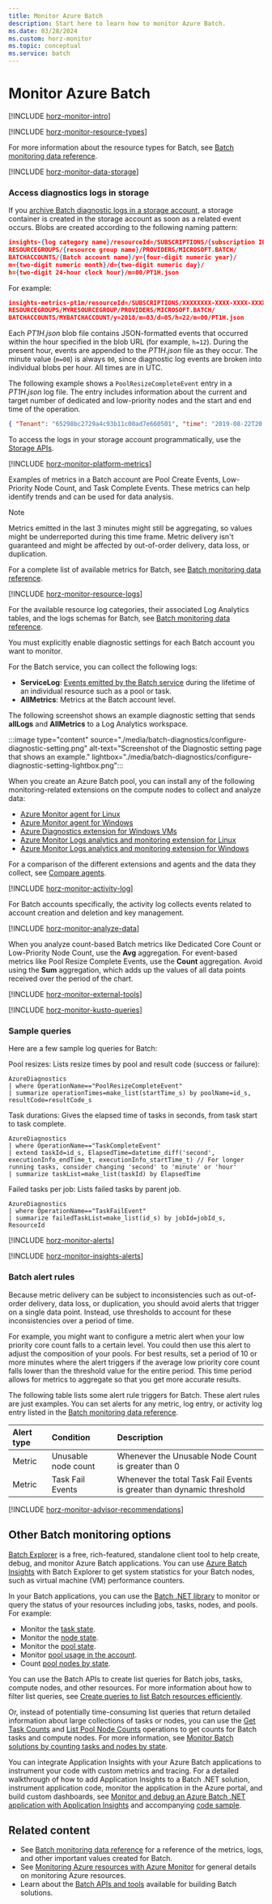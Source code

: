 ```yaml
---
title: Monitor Azure Batch
description: Start here to learn how to monitor Azure Batch.
ms.date: 03/28/2024
ms.custom: horz-monitor
ms.topic: conceptual
ms.service: batch
---
```


# Monitor Azure Batch

[!INCLUDE [horz-monitor-intro](~/reusable-content/ce-skilling/azure/includes/azure-monitor/horizontals/horz-monitor-intro.md)]

[!INCLUDE [horz-monitor-resource-types](~/reusable-content/ce-skilling/azure/includes/azure-monitor/horizontals/horz-monitor-resource-types.md)]

For more information about the resource types for Batch, see [Batch monitoring data reference](monitor-batch-reference.md).

[!INCLUDE [horz-monitor-data-storage](~/reusable-content/ce-skilling/azure/includes/azure-monitor/horizontals/horz-monitor-data-storage.md)]

### Access diagnostics logs in storage

If you [archive Batch diagnostic logs in a storage account](/azure/azure-monitor/essentials/resource-logs#send-to-azure-storage), a storage container is created in the storage account as soon as a related event occurs. Blobs are created according to the following naming pattern:

```json
insights-{log category name}/resourceId=/SUBSCRIPTIONS/{subscription ID}/
RESOURCEGROUPS/{resource group name}/PROVIDERS/MICROSOFT.BATCH/
BATCHACCOUNTS/{Batch account name}/y={four-digit numeric year}/
m={two-digit numeric month}/d={two-digit numeric day}/
h={two-digit 24-hour clock hour}/m=00/PT1H.json
```

For example:

```json
insights-metrics-pt1m/resourceId=/SUBSCRIPTIONS/XXXXXXXX-XXXX-XXXX-XXXX-XXXXXXXXXXXX/
RESOURCEGROUPS/MYRESOURCEGROUP/PROVIDERS/MICROSOFT.BATCH/
BATCHACCOUNTS/MYBATCHACCOUNT/y=2018/m=03/d=05/h=22/m=00/PT1H.json
```

Each *PT1H.json* blob file contains JSON-formatted events that occurred within the hour specified in the blob URL (for example, `h=12`). During the present hour, events are appended to the *PT1H.json* file as they occur. The minute value (`m=00`) is always `00`, since diagnostic log events are broken into individual blobs per hour. All times are in UTC.

The following example shows a `PoolResizeCompleteEvent` entry in a *PT1H.json* log file. The entry includes information about the current and target number of dedicated and low-priority nodes and the start and end time of the operation.

```json
{ "Tenant": "65298bc2729a4c93b11c00ad7e660501", "time": "2019-08-22T20:59:13.5698778Z", "resourceId": "/SUBSCRIPTIONS/XXXXXXXX-XXXX-XXXX-XXXX-XXXXXXXXXXXX/RESOURCEGROUPS/MYRESOURCEGROUP/PROVIDERS/MICROSOFT.BATCH/BATCHACCOUNTS/MYBATCHACCOUNT/", "category": "ServiceLog", "operationName": "PoolResizeCompleteEvent", "operationVersion": "2017-06-01", "properties": {"id":"MYPOOLID","nodeDeallocationOption":"Requeue","currentDedicatedNodes":10,"targetDedicatedNodes":100,"currentLowPriorityNodes":0,"targetLowPriorityNodes":0,"enableAutoScale":false,"isAutoPool":false,"startTime":"2019-08-22 20:50:59.522","endTime":"2019-08-22 20:59:12.489","resultCode":"Success","resultMessage":"The operation succeeded"}}
```

To access the logs in your storage account programmatically, use the [Storage APIs](/rest/api/storageservices).

[!INCLUDE [horz-monitor-platform-metrics](~/reusable-content/ce-skilling/azure/includes/azure-monitor/horizontals/horz-monitor-platform-metrics.md)]

Examples of metrics in a Batch account are Pool Create Events, Low-Priority Node Count, and Task Complete Events. These metrics can help identify trends and can be used for data analysis.

> [!NOTE]
> Metrics emitted in the last 3 minutes might still be aggregating, so values might be underreported during this time frame. Metric delivery isn't guaranteed and might be affected by out-of-order delivery, data loss, or duplication.

For a complete list of available metrics for Batch, see [Batch monitoring data reference](monitor-batch-reference.md#metrics).

[!INCLUDE [horz-monitor-resource-logs](~/reusable-content/ce-skilling/azure/includes/azure-monitor/horizontals/horz-monitor-resource-logs.md)]

For the available resource log categories, their associated Log Analytics tables, and the logs schemas for Batch, see [Batch monitoring data reference](monitor-batch-reference.md#resource-logs).

You must explicitly enable diagnostic settings for each Batch account you want to monitor.

For the Batch service, you can collect the following logs:

- **ServiceLog**: [Events emitted by the Batch service](monitor-batch-reference.md#service-log-events) during the lifetime of an individual resource such as a pool or task.
- **AllMetrics**: Metrics at the Batch account level.

The following screenshot shows an example diagnostic setting that sends **allLogs** and **AllMetrics** to a Log Analytics workspace.

:::image type="content" source="./media/batch-diagnostics/configure-diagnostic-setting.png" alt-text="Screenshot of the Diagnostic setting page that shows an example." lightbox="./media/batch-diagnostics/configure-diagnostic-setting-lightbox.png":::

When you create an Azure Batch pool, you can install any of the following monitoring-related extensions on the compute nodes to collect and analyze data:

- [Azure Monitor agent for Linux](/azure/azure-monitor/agents/azure-monitor-agent-manage)
- [Azure Monitor agent for Windows](/azure/azure-monitor/agents/azure-monitor-agent-manage)
- [Azure Diagnostics extension for Windows VMs](/azure/virtual-machines/windows/extensions-diagnostics)
- [Azure Monitor Logs analytics and monitoring extension for Linux](/azure/virtual-machines/extensions/oms-linux)
- [Azure Monitor Logs analytics and monitoring extension for Windows](/azure/virtual-machines/extensions/oms-windows)

For a comparison of the different extensions and agents and the data they collect, see [Compare agents](/azure/azure-monitor/agents/agents-overview#compare-to-legacy-agents).

[!INCLUDE [horz-monitor-activity-log](~/reusable-content/ce-skilling/azure/includes/azure-monitor/horizontals/horz-monitor-activity-log.md)]

For Batch accounts specifically, the activity log collects events related to account creation and deletion and key management.

[!INCLUDE [horz-monitor-analyze-data](~/reusable-content/ce-skilling/azure/includes/azure-monitor/horizontals/horz-monitor-analyze-data.md)]

When you analyze count-based Batch metrics like Dedicated Core Count or Low-Priority Node Count, use the **Avg** aggregation. For event-based metrics like Pool Resize Complete Events, use the **Count** aggregation. Avoid using the **Sum** aggregation, which adds up the values of all data points received over the period of the chart.

[!INCLUDE [horz-monitor-external-tools](~/reusable-content/ce-skilling/azure/includes/azure-monitor/horizontals/horz-monitor-external-tools.md)]

[!INCLUDE [horz-monitor-kusto-queries](~/reusable-content/ce-skilling/azure/includes/azure-monitor/horizontals/horz-monitor-kusto-queries.md)]

### Sample queries

Here are a few sample log queries for Batch:

Pool resizes: Lists resize times by pool and result code (success or failure):

```kusto
AzureDiagnostics
| where OperationName=="PoolResizeCompleteEvent"
| summarize operationTimes=make_list(startTime_s) by poolName=id_s, resultCode=resultCode_s
```

Task durations: Gives the elapsed time of tasks in seconds, from task start to task complete.

```kusto
AzureDiagnostics
| where OperationName=="TaskCompleteEvent"
| extend taskId=id_s, ElapsedTime=datetime_diff('second', executionInfo_endTime_t, executionInfo_startTime_t) // For longer running tasks, consider changing 'second' to 'minute' or 'hour'
| summarize taskList=make_list(taskId) by ElapsedTime
```

Failed tasks per job: Lists failed tasks by parent job.

```kusto
AzureDiagnostics
| where OperationName=="TaskFailEvent"
| summarize failedTaskList=make_list(id_s) by jobId=jobId_s, ResourceId
```

[!INCLUDE [horz-monitor-alerts](~/reusable-content/ce-skilling/azure/includes/azure-monitor/horizontals/horz-monitor-alerts.md)]

[!INCLUDE [horz-monitor-insights-alerts](~/reusable-content/ce-skilling/azure/includes/azure-monitor/horizontals/horz-monitor-insights-alerts.md)]

### Batch alert rules

Because metric delivery can be subject to inconsistencies such as out-of-order delivery, data loss, or duplication, you should avoid alerts that trigger on a single data point. Instead, use thresholds to account for these inconsistencies over a period of time.

For example, you might want to configure a metric alert when your low priority core count falls to a certain level. You could then use this alert to adjust the composition of your pools. For best results, set a period of 10 or more minutes where the alert triggers if the average low priority core count falls lower than the threshold value for the entire period. This time period allows for metrics to aggregate so that you get more accurate results.

The following table lists some alert rule triggers for Batch. These alert rules are just examples. You can set alerts for any metric, log entry, or activity log entry listed in the [Batch monitoring data reference](monitor-batch-reference.md).

| Alert type | Condition | Description  |
|:---|:---|:---|
| Metric | Unusable node count | Whenever the Unusable Node Count is greater than 0 |
| Metric | Task Fail Events | Whenever the total Task Fail Events is greater than dynamic threshold |

[!INCLUDE [horz-monitor-advisor-recommendations](~/reusable-content/ce-skilling/azure/includes/azure-monitor/horizontals/horz-monitor-advisor-recommendations.md)]

## Other Batch monitoring options

[Batch Explorer](https://github.com/Azure/BatchExplorer) is a free, rich-featured, standalone client tool to help create, debug, and monitor Azure Batch applications. You can use [Azure Batch Insights](https://github.com/Azure/batch-insights) with Batch Explorer to get system statistics for your Batch nodes, such as virtual machine (VM) performance counters.

In your Batch applications, you can use the [Batch .NET library](/dotnet/api/microsoft.azure.batch) to monitor or query the status of your resources including jobs, tasks, nodes, and pools. For example:

- Monitor the [task state](/rest/api/batchservice/task/list#taskstate).
- Monitor the [node state](/rest/api/batchservice/computenode/list#computenodestate).
- Monitor the [pool state](/rest/api/batchservice/pool/get#poolstate).
- Monitor [pool usage in the account](/rest/api/batchservice/pool/listusagemetrics).
- Count [pool nodes by state](/rest/api/batchservice/account/listpoolnodecounts).

You can use the Batch APIs to create list queries for Batch jobs, tasks, compute nodes, and other resources. For more information about how to filter list queries, see [Create queries to list Batch resources efficiently](batch-efficient-list-queries.md).

Or, instead of potentially time-consuming list queries that return detailed information about large collections of tasks or nodes, you can use the [Get Task Counts](/rest/api/batchservice/job/gettaskcounts) and [List Pool Node Counts](/rest/api/batchservice/account/listpoolnodecounts) operations to get counts for Batch tasks and compute nodes. For more information, see [Monitor Batch solutions by counting tasks and nodes by state](batch-get-resource-counts.md).

You can integrate Application Insights with your Azure Batch applications to instrument your code with custom metrics and tracing. For a detailed walkthrough of how to add Application Insights to a Batch .NET solution, instrument application code, monitor the application in the Azure portal, and build custom dashboards, see [Monitor and debug an Azure Batch .NET application with Application Insights](monitor-application-insights.md) and accompanying [code sample](https://github.com/Azure/azure-batch-samples/tree/master/CSharp/ArticleProjects/ApplicationInsights).

## Related content

- See [Batch monitoring data reference](monitor-batch-reference.md) for a reference of the metrics, logs, and other important values created for Batch.
- See [Monitoring Azure resources with Azure Monitor](/azure/azure-monitor/essentials/monitor-azure-resource) for general details on monitoring Azure resources.
- Learn about the [Batch APIs and tools](batch-apis-tools.md) available for building Batch solutions.